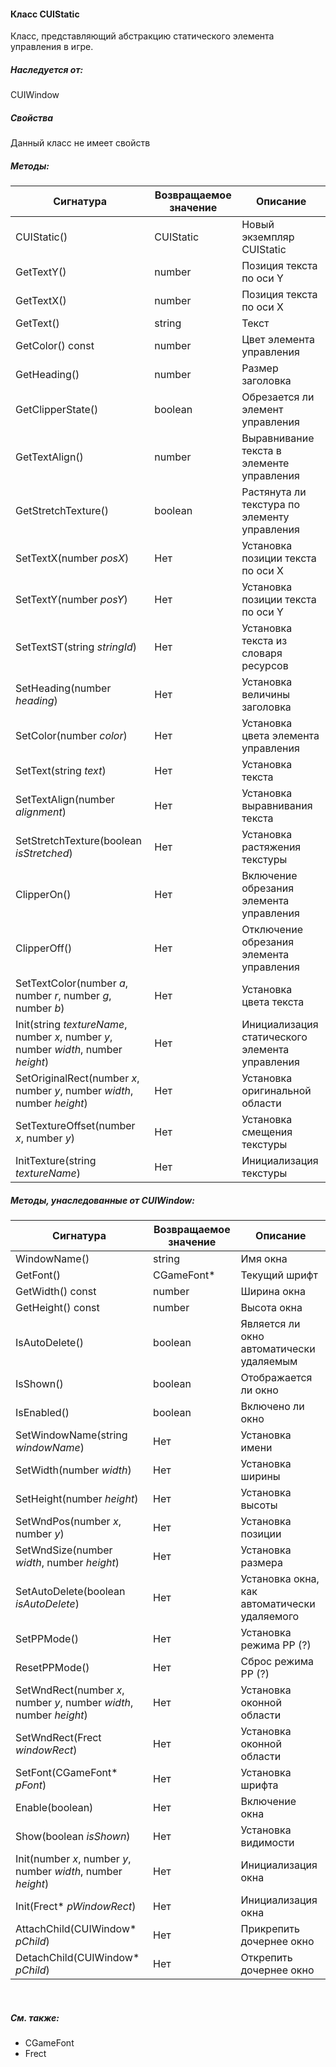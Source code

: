 #### Класс CUIStatic

Класс, представляющий абстракцию статического элемента управления в игре.

##### Наследуется от:

CUIWindow

##### Свойства

Данный класс не имеет свойств 

##### Методы:

| Сигнатура                                                    | Возвращаемое значение | Описание                                       |
| ------------------------------------------------------------ | --------------------- | ---------------------------------------------- |
| CUIStatic()                                                  | CUIStatic             | Новый экземпляр CUIStatic                      |
| GetTextY()                                                   | number                | Позиция текста по оси Y                        |
| GetTextX()                                                   | number                | Позиция текста по оси X                        |
| GetText()                                                    | string                | Текст                                          |
| GetColor() const                                             | number                | Цвет элемента управления                       |
| GetHeading()                                                 | number                | Размер заголовка                               |
| GetClipperState()                                            | boolean               | Обрезается ли элемент управления               |
| GetTextAlign()                                               | number                | Выравнивание текста в элементе управления      |
| GetStretchTexture()                                          | boolean               | Растянута ли текстура по элементу управления   |
| SetTextX(number *posX*)                                      | Нет                   | Установка позиции текста по оси X              |
| SetTextY(number *posY*)                                      | Нет                   | Установка позиции текста по оси Y              |
| SetTextST(string *stringId*)                                 | Нет                   | Установка текста из словаря ресурсов           |
| SetHeading(number *heading*)                                 | Нет                   | Установка величины заголовка                   |
| SetColor(number *color*)                                     | Нет                   | Установка цвета  элемента управления           |
| SetText(string *text*)                                       | Нет                   | Установка текста                               |
| SetTextAlign(number *alignment*)                             | Нет                   | Установка выравнивания текста                  |
| SetStretchTexture(boolean *isStretched*)                     | Нет                   | Установка растяжения текстуры                  |
| ClipperOn()                                                  | Нет                   | Включение обрезания элемента управления        |
| ClipperOff()                                                 | Нет                   | Отключение обрезания элемента управления       |
| SetTextColor(number *a*, number *r*, number *g*, number *b*) | Нет                   | Установка цвета текста                         |
| Init(string *textureName*, number *x*, number *y*, number *width*, number *height*) | Нет                   | Инициализация статического элемента управления |
| SetOriginalRect(number *x*, number *y*, number *width*, number *height*) | Нет                   | Установка оригинальной области                 |
| SetTextureOffset(number *x*, number *y*)                     | Нет                   | Установка смещения текстуры                    |
| InitTexture(string *textureName*)                            | Нет                   | Инициализация текстуры                         |



##### Методы, унаследованные от CUIWindow:

| Сигнатура                                                    | Возвращаемое значение | Описание                                     |
| ------------------------------------------------------------ | --------------------- | -------------------------------------------- |
| WindowName()                                                 | string                | Имя окна                                     |
| GetFont()                                                    | CGameFont*            | Текущий шрифт                                |
| GetWidth() const                                             | number                | Ширина окна                                  |
| GetHeight() const                                            | number                | Высота окна                                  |
| IsAutoDelete()                                               | boolean               | Является ли окно автоматически удаляемым     |
| IsShown()                                                    | boolean               | Отображается ли окно                         |
| IsEnabled()                                                  | boolean               | Включено ли окно                             |
| SetWindowName(string *windowName*)                           | Нет                   | Установка имени                              |
| SetWidth(number *width*)                                     | Нет                   | Установка ширины                             |
| SetHeight(number *height*)                                   | Нет                   | Установка высоты                             |
| SetWndPos(number *x*, number *y*)                            | Нет                   | Установка позиции                            |
| SetWndSize(number *width*, number *height*)                  | Нет                   | Установка размера                            |
| SetAutoDelete(boolean *isAutoDelete*)                        | Нет                   | Установка окна, как автоматически удаляемого |
| SetPPMode()                                                  | Нет                   | Установка режима PP (?)                      |
| ResetPPMode()                                                | Нет                   | Сброс режима PP (?)                          |
| SetWndRect(number *x*, number *y*, number *width*, number *height*) | Нет                   | Установка оконной области                    |
| SetWndRect(Frect *windowRect*)                               | Нет                   | Установка оконной области                    |
| SetFont(CGameFont* *pFont*)                                  | Нет                   | Установка шрифта                             |
| Enable(boolean)                                              | Нет                   | Включение окна                               |
| Show(boolean *isShown*)                                      | Нет                   | Установка видимости                          |
| Init(number *x*, number *y*, number *width*, number *height*) | Нет                   | Инициализация окна                           |
| Init(Frect* *pWindowRect*)                                   | Нет                   | Инициализация окна                           |
| AttachChild(CUIWindow* *pChild*)                             | Нет                   | Прикрепить дочернее окно                     |
| DetachChild(CUIWindow* *pChild*)                             | Нет                   | Открепить дочернее окно                      |

<br/>

##### См. также:

- CGameFont
- Frect